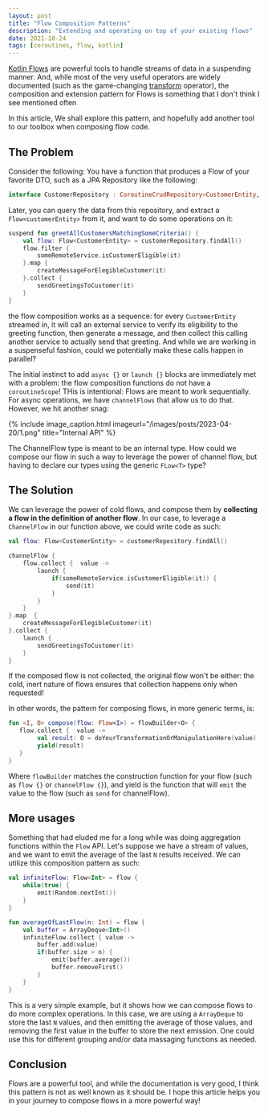 ```yaml
---
layout: post
title: "Flow Composition Patterns"
description: "Extending and operating on top of your existing flows"
date: 2021-10-24
tags: [coroutines, flow, kotlin]
---
```

[Kotlin Flows](https://kotlinlang.org/docs/flow.html) are powerful tools to handle streams of data in a suspending manner. And, while most of the very useful operators are widely documented (such as the game-changing [transform](https://kotlinlang.org/docs/flow.html#transform-operator) operator), the composition and extension pattern for Flows is something that I don't think I see mentioned often

In this article, We shall explore this pattern, and hopefully add another tool to our toolbox when composing flow code.

<!--more-->

## The Problem

Consider the following: You have a function that produces a Flow of your favorite DTO, such as a JPA Repository like the following:

```kotlin
interface CustomerRepository : CoroutineCrudRepository<CustomerEntity, String> {}
```

Later, you can query the data from this repository, and extract a `Flow<customerEntity>` from it, and want to do some operations on it:

```kotlin
suspend fun greetAllCustomersMatchingSomeCriteria() {
    val flow: Flow<CustomerEntity> = customerRepository.findAll()
    flow.filter {
        someRemoteService.isCustomerEligible(it)
    }.map {
        createMessageForElegibleCustomer(it)
    }.collect {
        sendGreetingsToCustomer(it)
    }
}
```

the flow composition works as a sequence: for every `CustomerEntity` streamed in, it will call an external service to verify its eligibility to the greeting function, then generate a message, and then collect this calling another service to actually send that greeting. And while we are working in a suspenseful fashion, could we potentially make these calls happen in parallel?

The initial instinct to add `async {}` or `launch {}` blocks are immediately met with a problem: the flow composition functions do not have a `coroutineScope`! THis is intentional: Flows are meant to work sequentially. For async operations, we have `channelFlows` that allow us to do that. However, we hit another snag:

{% include image_caption.html imageurl="/images/posts/2023-04-20/1.png" title="Internal API" %}

The ChannelFlow type is meant to be an internal type. How could we compose our flow in such a way to leverage the power of channel flow, but having to declare our types using the generic `FLow<T>` type?

## The Solution

We can leverage the power of cold flows, and compose them by **collecting a flow in the definition of another flow**. In our case, to leverage a `ChannelFlow` in our function above, we could write code as such:

```kotlin
val flow: Flow<CustomerEntity> = customerRepository.findAll()

channelFlow {
    flow.collect {  value ->
        launch {
            if(someRemoteService.isCustomerEligible(it)) {
                send(it)
            }
        }
    }
}.map  {
    createMessageForElegibleCustomer(it)
}.collect {
    launch {
        sendGreetingsToCustomer(it)
    }
}
```

If the composed flow is not collected, the original flow won't be either: the cold, inert nature of flows ensures that collection happens only when requested!

In other words, the pattern for composing flows, in more generic terms, is:

```kotlin
fun <I, O> compose(flow: Flow<I>) = flowBuilder<O> {
   flow.collect {  value ->
        val result: O = doYourTransformationOrManipulationHere(value)
        yield(result)
   }
}
```
Where `flowBuilder` matches the construction function for your flow (such as `flow {}` or `channelFlow {}`), and yield is the function that will `emit` the value to the flow (such as `send` for channelFlow).

## More usages

Something that had eluded me for a long while was doing aggregation functions within the `Flow` API. Let's suppose we have a stream of values, and we want to emit the average of the last `N` results received. We can utilize this composition pattern as such:

```kotlin
val infiniteFlow: Flow<Int> = flow {
    while(true) {
        emit(Random.nextInt())
    }
}

fun averageOfLastFlow(n: Int) = flow {
    val buffer = ArrayDeque<Int>()
    infiniteFlow.collect { value ->
        buffer.add(value)
        if(buffer.size > n) {
            emit(buffer.average())
            buffer.removeFirst()
        }
    }
}
```

This is a very simple example, but it shows how we can compose flows to do more complex operations. In this case, we are using a `ArrayDeque` to store the last `N` values, and then emitting the average of those values, and removing the first value in the buffer to store the next emission. One could use this for different grouping and/or data massaging functions as needed.

## Conclusion

Flows are a powerful tool, and while the documentation is very good, I think this pattern is not as well known as it should be. I hope this article helps you in your journey to compose flows in a more powerful way!